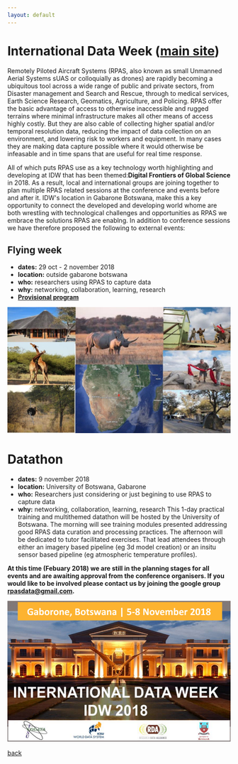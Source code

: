 ```yaml
---
layout: default
---
```


# [](#header-1) International Data Week ([main site](http://internationaldataweek.org/))

Remotely Piloted Aircraft Systems (RPAS, also known as small Unmanned Aerial Systems sUAS or colloquially as drones) are rapidly becoming a ubiquitous tool across a wide range of public and private sectors, from Disaster management and Search and Rescue, through to medical services, Earth Science Research, Geomatics, Agriculture, and Policing.  RPAS offer the basic advantage of access to otherwise inaccessible and rugged terrains where minimal infrastructure makes all other means of access highly costly.  But they are also cable of collecting higher spatial and/or temporal resolution data, reducing the impact of data collection on an environment, and lowering risk to workers and equipment.  In many cases they are making data capture possible where it would otherwise be infeasable and in time spans that are useful for real time response.  

All of which puts RPAS use as a key technology worth highlighting and developing at IDW that has been themed:**Digital Frontiers of Global Science** in 2018.  As a result, local and international groups are joining together to plan multiple RPAS related sessions at the conference and events before and after it.  IDW's location in Gabarone Botswana, make this a key opportunity to connect the developed and developing world whome are both wrestling with technological challenges and opportunities as RPAS we embrace the solutions RPAS are enablng.  In addition to conference sessions we have therefore proposed the following to external events:


## [](#header-2) Flying week
* **dates:** 29 oct - 2 november 2018
* **location:** outside gabarone botswana
* **who:** researchers using RPAS to capture data
* **why:** networking, collaboration, learning, research
* [**Provisional program**](FW_program.md)

![](images/dataday.jpg)


# [](#header-2) Datathon
* **dates:** 9 november 2018
* **location:** University of Botswana, Gabarone
* **who:** Researchers just considering or just begining to use RPAS to capture data
* **why:** networking, collaboration, learning, research
This 1-day practical training and multithemed datathon will be hosted by the University of Botswana.  The morning will see training modules presented addressing good RPAS data curation and processing practices.  The afternoon will be dedicated to tutor facilitated exercises.  That lead attendees through either an imagery based pipeline (eg 3d model creation) or an insitu sensor based pipeline (eg atmospheric temperature profiles).


**At this time (Febuary 2018) we are still in the planning stages for all events and are awaiting approval from the conference organisers.  If you would like to be involved please contact us by joining the google group rpasdata@gmail.com.**

![](images/IDW2018_v04_web.png)




[back](../index.html)
